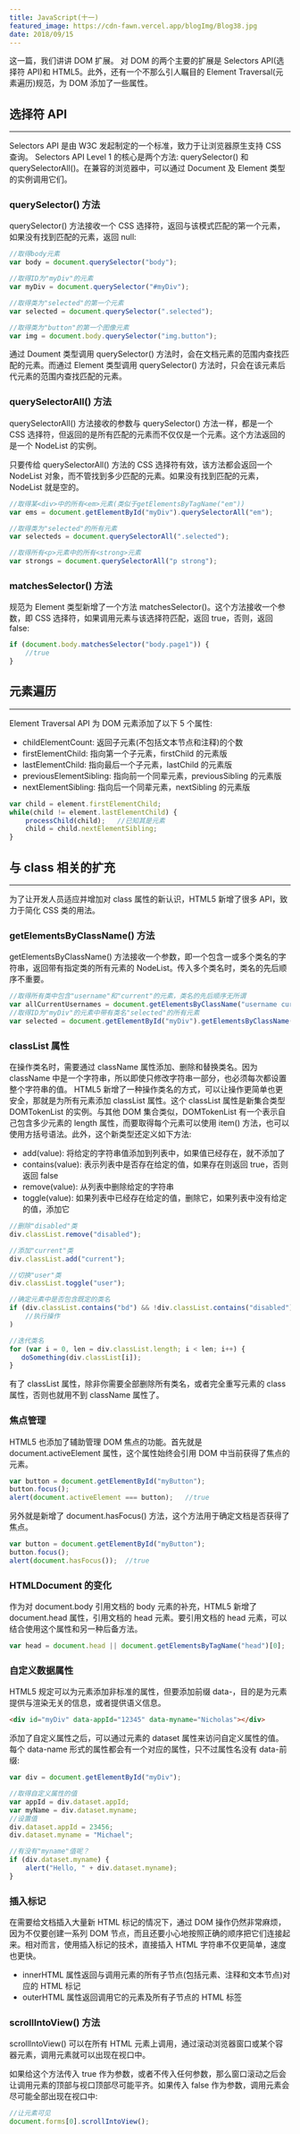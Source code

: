 ```yaml
---
title: JavaScript(十一)
featured_image: https://cdn-fawn.vercel.app/blogImg/Blog38.jpg
date: 2018/09/15
---
```


这一篇，我们讲讲 DOM 扩展。
对 DOM 的两个主要的扩展是 Selectors API(选择符 API)和 HTML5。此外，还有一个不那么引人瞩目的 Element Traversal(元素遍历)规范，为 DOM 添加了一些属性。

## 选择符 API
***  
Selectors API 是由 W3C 发起制定的一个标准，致力于让浏览器原生支持 CSS 查询。
Selectors API Level 1 的核心是两个方法: querySelector() 和 querySelectorAll()。在兼容的浏览器中，可以通过 Document 及 Element 类型的实例调用它们。

### querySelector() 方法
querySelector() 方法接收一个 CSS 选择符，返回与该模式匹配的第一个元素，如果没有找到匹配的元素，返回 null: 
``` javascript
//取得body元素
var body = document.querySelector("body");

//取得ID为"myDiv"的元素
var myDiv = document.querySelector("#myDiv");

//取得类为"selected"的第一个元素
var selected = document.querySelector(".selected");

//取得类为"button"的第一个图像元素
var img = document.body.querySelector("img.button");
```

通过 Doument 类型调用 querySelector() 方法时，会在文档元素的范围内查找匹配的元素。而通过 Element 类型调用 querySelector() 方法时，只会在该元素后代元素的范围内查找匹配的元素。

### querySelectorAll() 方法
querySelectorAll() 方法接收的参数与 querySelector() 方法一样，都是一个 CSS 选择符，但返回的是所有匹配的元素而不仅仅是一个元素。这个方法返回的是一个 NodeList 的实例。

只要传给 querySelectorAll() 方法的 CSS 选择符有效，该方法都会返回一个 NodeList 对象，而不管找到多少匹配的元素。如果没有找到匹配的元素，NodeList 就是空的。
``` javascript
//取得某<div>中的所有<em>元素(类似于getElementsByTagName("em"))
var ems = document.getElementById("myDiv").querySelectorAll("em");

//取得类为"selected"的所有元素
var selecteds = document.querySelectorAll(".selected");

//取得所有<p>元素中的所有<strong>元素
var strongs = document.querySelectorAll("p strong");
```

### matchesSelector() 方法
规范为 Element 类型新增了一个方法 matchesSelector()。这个方法接收一个参数，即 CSS 选择符，如果调用元素与该选择符匹配，返回 true，否则，返回 false: 
``` javascript
if (document.body.matchesSelector("body.page1")) {
    //true
}
```

## 元素遍历
***  
Element Traversal API 为 DOM 元素添加了以下 5 个属性: 
- childElementCount: 返回子元素(不包括文本节点和注释)的个数
- firstElementChild: 指向第一个子元素，firstChild 的元素版
- lastElementChild: 指向最后一个子元素，lastChild 的元素版
- previousElementSibling: 指向前一个同辈元素，previousSibling 的元素版
- nextElementSibling: 指向后一个同辈元素，nextSibling 的元素版

``` javascript
var child = element.firstElementChild;
while(child != element.lastElementChild) {
    processChild(child);   //已知其是元素
    child = child.nextElementSibling;
}
```

## 与 class 相关的扩充
***  
为了让开发人员适应并增加对 class 属性的新认识，HTML5 新增了很多 API，致力于简化 CSS 类的用法。

### getElementsByClassName() 方法
getElementsByClassName() 方法接收一个参数，即一个包含一或多个类名的字符串，返回带有指定类的所有元素的 NodeList。传入多个类名时，类名的先后顺序不重要。
``` javascript
//取得所有类中包含"username"和"current"的元素，类名的先后顺序无所谓
var allCurrentUsernames = document.getElementsByClassName("username current");
//取得ID为"myDiv"的元素中带有类名"selected"的所有元素
var selected = document.getElementById("myDiv").getElementsByClassName("selected");
```

### classList 属性
在操作类名时，需要通过 className 属性添加、删除和替换类名。因为 className 中是一个字符串，所以即使只修改字符串一部分，也必须每次都设置整个字符串的值。
HTML5 新增了一种操作类名的方式，可以让操作更简单也更安全，那就是为所有元素添加 classList 属性。这个 classList 属性是新集合类型 DOMTokenList 的实例。与其他 DOM 集合类似，DOMTokenList 有一个表示自己包含多少元素的 length 属性，而要取得每个元素可以使用 item() 方法，也可以使用方括号语法。此外，这个新类型还定义如下方法: 
- add(value): 将给定的字符串值添加到列表中，如果值已经存在，就不添加了
- contains(value): 表示列表中是否存在给定的值，如果存在则返回 true，否则返回 false
- remove(value): 从列表中删除给定的字符串
- toggle(value): 如果列表中已经存在给定的值，删除它，如果列表中没有给定的值，添加它

``` javascript
//删除"disabled"类
div.classList.remove("disabled");

//添加"current"类
div.classList.add("current");

//切换"user"类
div.classList.toggle("user");

//确定元素中是否包含既定的类名
if (div.classList.contains("bd") && !div.classList.contains("disabled")) {
    //执行操作
)

//迭代类名
for (var i = 0, len = div.classList.length; i < len; i++) {
   doSomething(div.classList[i]);
}
```

有了 classList 属性，除非你需要全部删除所有类名，或者完全重写元素的 class 属性，否则也就用不到 className 属性了。

### 焦点管理
HTML5 也添加了辅助管理 DOM 焦点的功能。首先就是 document.activeElement 属性，这个属性始终会引用 DOM 中当前获得了焦点的元素。
``` javascript
var button = document.getElementById("myButton");
button.focus();
alert(document.activeElement === button);   //true
```
另外就是新增了 document.hasFocus() 方法，这个方法用于确定文档是否获得了焦点。
``` javascript
var button = document.getElementById("myButton");
button.focus();
alert(document.hasFocus());  //true
```

### HTMLDocument 的变化
作为对 document.body 引用文档的 body 元素的补充，HTML5 新增了 document.head 属性，引用文档的 head 元素。要引用文档的 head 元素，可以结合使用这个属性和另一种后备方法。
``` javascript
var head = document.head || document.getElementsByTagName("head")[0];
```

### 自定义数据属性
HTML5 规定可以为元素添加非标准的属性，但要添加前缀 data-，目的是为元素提供与渲染无关的信息，或者提供语义信息。
``` HTML
<div id="myDiv" data-appId="12345" data-myname="Nicholas"></div>
```

添加了自定义属性之后，可以通过元素的 dataset 属性来访问自定义属性的值。每个 data-name 形式的属性都会有一个对应的属性，只不过属性名没有 data-前缀: 
``` javascript
var div = document.getElementById("myDiv");

//取得自定义属性的值
var appId = div.dataset.appId;
var myName = div.dataset.myname;
//设置值
div.dataset.appId = 23456;
div.dataset.myname = "Michael";

//有没有"myname"值呢？
if (div.dataset.myname) {
    alert("Hello, " + div.dataset.myname);
}
```

### 插入标记
在需要给文档插入大量新 HTML 标记的情况下，通过 DOM 操作仍然非常麻烦，因为不仅要创建一系列 DOM 节点，而且还要小心地按照正确的顺序把它们连接起来。相对而言，使用插入标记的技术，直接插入 HTML 字符串不仅更简单，速度也更快。
- innerHTML 属性返回与调用元素的所有子节点(包括元素、注释和文本节点)对应的 HTML 标记
- outerHTML 属性返回调用它的元素及所有子节点的 HTML 标签

### scrollIntoView() 方法
scrollIntoView() 可以在所有 HTML 元素上调用，通过滚动浏览器窗口或某个容器元素，调用元素就可以出现在视口中。

如果给这个方法传入 true 作为参数，或者不传入任何参数，那么窗口滚动之后会让调用元素的顶部与视口顶部尽可能平齐。如果传入 false 作为参数，调用元素会尽可能全部出现在视口中: 
``` javascript
//让元素可见
document.forms[0].scrollIntoView();
```